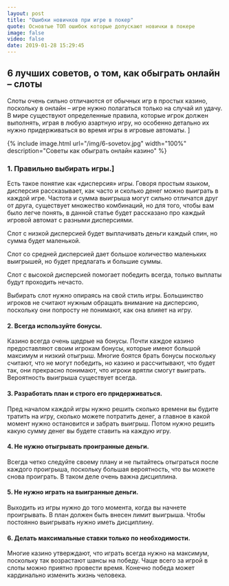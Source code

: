 ```yaml
---
layout: post
title: "Ошибки новичков при игре в покер"
quote: Основтые ТОП ошибок которые допускают новички в покере
image: false
video: false
date: 2019-01-28 15:29:45
---
```


## 6 лучших советов, о том, как обыграть онлайн – слоты 

Слоты очень сильно отличаются от обычных игр в простых казино, поскольку в онлайн – игре нужно полагаться только на случай ил удачу. В мире существуют определенные правила, которые игрок должен выполнять, играя в любую азартную игру, но особенно детально их нужно придерживаться во время игры в игровые автоматы. ]

{% include image.html url="/img/6-sovetov.jpg" width="100%" description="Советы как обыграть онлайн казино" %}

### 1.  Правильно выбирать игры.]

Есть такое понятие как «дисперсия» игры. Говоря простым языком, дисперсия рассказывает, как часто и сколько денег можно выиграть в каждой игре. Частота и сумма выигрыша могут сильно отличатся друг от друга, существует множество комбинаций, но для того, чтобы вам было легче понять, в данной статье будет рассказано про каждый игровой автомат с разными дисперсиями.

Слот с низкой дисперсией будет выплачивать деньги каждый спин, но сумма будет маленькой.

Слот со средней дисперсией дает большое количество маленьких выигрышей, но будет предлагать и большие суммы.

Слот с высокой дисперсией помогает победить всегда, только выплаты будут проходить нечасто.

Выбирать слот нужно опираясь на свой стиль игры. Большинство игроков не считают нужным обращать внимание на дисперсию, поскольку они попросту не понимают, как она влияет на игру.

#### 2.  Всегда используйте бонусы.

Казино всегда очень щедрые на бонусы. Почти каждое казино предоставляют своим игрокам бонусы, которые имеют большой максимум и низкий отыгрыш. Многие боятся брать бонусы поскольку считают, что не могут победить, но казино и рассчитывают, что будет так, они прекрасно понимают, что игроки врятли смогут выиграть. Вероятность выигрыша существует всегда.

#### 3.  Разработать план и строго его придерживаться.

Пред началом каждой игры нужно решить сколько времени вы будите тратить на игру, сколько можете потратить денег, а главное в какой момент нужно остановится и забрать выигрыш. Потом нужно решить какую сумму денег вы будете ставить на каждую игру.

#### 4.  Не нужно отыгрывать проигранные деньги.

Всегда четко следуйте своему плану и не пытайтесь отыграться после каждого проигрыша, поскольку большая вероятность, что вы можете снова проиграть. В таком деле очень важна дисциплина.

#### 5.  Не нужно играть на выигранные деньги.

Выходить из игры нужно до того момента, когда вы начнете проигрывать. В план должен быть внесен лимит выигрыша. Чтобы постоянно выигрывать нужно иметь дисциплину.

#### 6.  Делать максимальные ставки только по необходимости.

Многие казино утверждают, что играть всегда нужно на максимум, поскольку так возрастают шансы на победу.
Чаще всего за игрой в слоты можно приятно провести время. Конечно победа может кардинально изменить жизнь человека.


